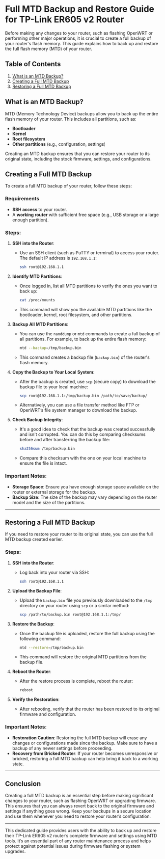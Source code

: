 # Full MTD Backup and Restore Guide for TP-Link ER605 v2 Router

Before making any changes to your router, such as flashing OpenWRT or performing other major operations, it is crucial to create a full backup of your router's flash memory. This guide explains how to back up and restore the full flash memory (MTD) of your router.

## Table of Contents

1. [What is an MTD Backup?](#what-is-an-mtd-backup)
2. [Creating a Full MTD Backup](#creating-a-full-mtd-backup)
3. [Restoring a Full MTD Backup](#restoring-a-full-mtd-backup)

## What is an MTD Backup?

MTD (Memory Technology Device) backups allow you to back up the entire flash memory of your router. This includes all partitions, such as:

- **Bootloader**
- **Kernel**
- **Root filesystem**
- **Other partitions** (e.g., configuration, settings)

Creating an MTD backup ensures that you can restore your router to its original state, including the stock firmware, settings, and configurations.

## Creating a Full MTD Backup

To create a full MTD backup of your router, follow these steps:

### Requirements

- **SSH access** to your router.
- A **working router** with sufficient free space (e.g., USB storage or a large enough partition).

### Steps:

1. **SSH into the Router**:
    - Use an SSH client (such as PuTTY or terminal) to access your router. The default IP address is `192.168.1.1`:
      ```bash
      ssh root@192.168.1.1
      ```

2. **Identify MTD Partitions**:
    - Once logged in, list all MTD partitions to verify the ones you want to back up:
      ```bash
      cat /proc/mounts
      ```
    - This command will show you the available MTD partitions like the bootloader, kernel, root filesystem, and other partitions.

3. **Backup All MTD Partitions**:
    - You can use the `nanddump` or `mtd` commands to create a full backup of all partitions. For example, to back up the entire flash memory:
      ```bash
      mtd --backup=/tmp/backup.bin
      ```
    - This command creates a backup file (`backup.bin`) of the router's flash memory.

4. **Copy the Backup to Your Local System**:
    - After the backup is created, use `scp` (secure copy) to download the backup file to your local machine:
      ```bash
      scp root@192.168.1.1:/tmp/backup.bin /path/to/save/backup/
      ```
    - Alternatively, you can use a file transfer method like FTP or OpenWRT’s file system manager to download the backup.

5. **Check Backup Integrity**:
    - It's a good idea to check that the backup was created successfully and isn't corrupted. You can do this by comparing checksums before and after transferring the backup file:
      ```bash
      sha256sum /tmp/backup.bin
      ```
    - Compare this checksum with the one on your local machine to ensure the file is intact.

### Important Notes:

- **Storage Space**: Ensure you have enough storage space available on the router or external storage for the backup.
- **Backup Size**: The size of the backup may vary depending on the router model and the size of the partitions.

---

## Restoring a Full MTD Backup

If you need to restore your router to its original state, you can use the full MTD backup created earlier.

### Steps:

1. **SSH into the Router**:
    - Log back into your router via SSH:
      ```bash
      ssh root@192.168.1.1
      ```

2. **Upload the Backup File**:
    - Upload the `backup.bin` file you previously downloaded to the `/tmp` directory on your router using `scp` or a similar method:
      ```bash
      scp /path/to/backup.bin root@192.168.1.1:/tmp/
      ```

3. **Restore the Backup**:
    - Once the backup file is uploaded, restore the full backup using the following command:
      ```bash
      mtd --restore=/tmp/backup.bin
      ```
    - This command will restore the original MTD partitions from the backup file.

4. **Reboot the Router**:
    - After the restore process is complete, reboot the router:
      ```bash
      reboot
      ```

5. **Verify the Restoration**:
    - After rebooting, verify that the router has been restored to its original firmware and configuration.

### Important Notes:

- **Restoration Caution**: Restoring the full MTD backup will erase any changes or configurations made since the backup. Make sure to have a backup of any newer settings before proceeding.
- **Recovery from Bricked Router**: If your router becomes unresponsive or bricked, restoring a full MTD backup can help bring it back to a working state.

---

## Conclusion

Creating a full MTD backup is an essential step before making significant changes to your router, such as flashing OpenWRT or upgrading firmware. This ensures that you can always revert back to the original firmware and settings if anything goes wrong. Keep your backups in a secure location and use them whenever you need to restore your router’s configuration.

---

This dedicated guide provides users with the ability to back up and restore their TP-Link ER605 v2 router’s complete firmware and settings using MTD tools. It’s an essential part of any router maintenance process and helps protect against potential issues during firmware flashing or system upgrades.
